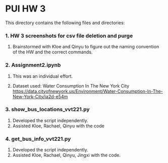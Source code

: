 # PUI HW 3




This directory contains the following files and directories:

### 1. HW 3 screenshots for csv file deletion and purge

1. Brainstormed with Kloe and Qinyu to figure out the naming convention of the HW and the correct commands.
    
    
### 2. Assignment2.ipynb

1. This was an individual effort.

2. Dataset used: Water Consumption In The New York City
   https://data.cityofnewyork.us/Environment/Water-Consumption-In-The-New-York-City/ia2d-e54m


### 3. show_bus_locations_vvt221.py

1. Developed the script independently.
2. Assisted Kloe, Rachael, Qinyu with the code


### 4. get_bus_info_vvt221.py

1. Developed the script independently.
2. Assisted Kloe, Rachael, Qinyu, Jingxi with the code.






